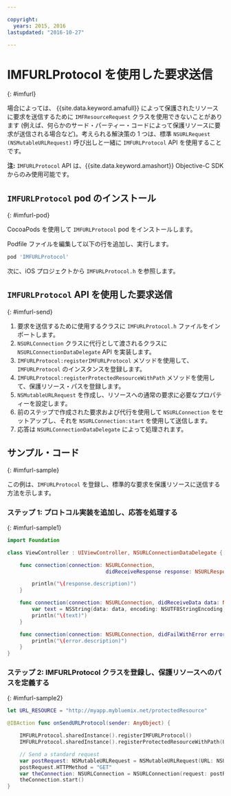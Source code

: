 ```yaml
---

copyright:
  years: 2015, 2016
lastupdated: "2016-10-27"  

---
```

# IMFURLProtocol を使用した要求送信
{: #imfurl}

場合によっては、 {{site.data.keyword.amafull}} によって保護されたリソースに要求を送信するために `IMFResourceRequest` クラスを使用できないことがあります (例えば、何らかのサード・パーティー・コードによって保護リソースに要求が送信される場合など)。考えられる解決策の 1 つは、標準 `NSURLRequest (NSMutableURLRequest)` 呼び出しと一緒に `IMFURLProtocol` API を使用することです。

**注:** `IMFURLProtocol` API は、{{site.data.keyword.amashort}} Objective-C SDK からのみ使用可能です。

## `IMFURLProtocol` pod のインストール
{: #imfurl-pod}

CocoaPods を使用して `IMFURLProtocol` pod をインストールします。 

Podfile ファイルを編集して以下の行を追加し、実行します。
```Bash
pod 'IMFURLProtocol'
```

次に、iOS プロジェクトから `IMFURLProtocol.h` を参照します。

## `IMFURLProtocol` API を使用した要求送信
{: #imfurl-send}

1. 要求を送信するために使用するクラスに `IMFURLProtocol.h` ファイルをインポートします。
2. `NSURLConnection` クラスに代行として渡されるクラスに `NSURLConnectionDataDelegate` API を実装します。
3. `IMFURLProtocol:registerIMFURLProtocol` メソッドを使用して、`IMFURLProtocol` のインスタンスを登録します。
4. `IMFURLProtocol:registerProtectedResourceWithPath` メソッドを使用して、保護リソース・パスを登録します。
5. `NSMutableURLRequest` を作成し、リソースへの通常の要求に必要なプロパティーを設定します。
6. 前のステップで作成された要求および代行を使用して `NSURLConnection` をセットアップし、それを `NSURLConnection:start` を使用して送信します。
7. 応答は `NSURLConnectionDataDelegate` によって処理されます。

## サンプル・コード
{: #imfurl-sample}

この例は、`IMFURLProtocol` を登録し、標準的な要求を保護リソースに送信する方法を示します。

### ステップ 1: プロトコル実装を追加し、応答を処理する
{: #imfurl-sample1}
```Swift
import Foundation

class ViewController : UIViewController, NSURLConnectionDataDelegate {

	func connection(connection: NSURLConnection,
								didReceiveResponse response: NSURLResponse) {

		println("\(response.description)")
	}

	func connection(connection: NSURLConnection, didReceiveData data: NSData) {
		var text = NSString(data: data, encoding: NSUTF8StringEncoding)
		println("\(text)")
	}

	func connection(connection: NSURLConnection, didFailWithError error: NSError) {
		println("\(error.description)")
	}
}
```

### ステップ 2: IMFURLProtocol クラスを登録し、保護リソースへのパスを定義する
{: #imfurl-sample2}

```Swift
let URL_RESOURCE = "http://myapp.mybluemix.net/protectedResource"

@IBAction func onSendURLProtocol(sender: AnyObject) {

	IMFURLProtocol.sharedInstance().registerIMFURLProtocol()
	IMFURLProtocol.sharedInstance().registerProtectedResourceWithPath(URL_RESOURCE)

	// Send a standard request
	var postRequest: NSMutableURLRequest = NSMutableURLRequest(URL: NSURL(string: URL_RESOURCE)!)
	postRequest.HTTPMethod = "GET"
	var theConnection: NSURLConnection = NSURLConnection(request: postRequest, delegate: self)!
	theConnection.start()
}
```
